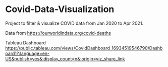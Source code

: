 # Covid-Data-Visualization
Project to filter & visualize COVID data from Jan 2020 to Apr 2021.

Data from https://ourworldindata.org/covid-deaths

Tableau Dashboard https://public.tableau.com/views/CovidDashboard_16934519546790/Dashboard1?:language=en-US&publish=yes&:display_count=n&:origin=viz_share_link
